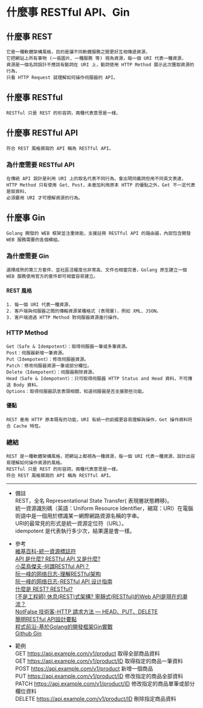 # 什麼事 RESTful API、Gin

## 什麼事 REST
    它是一種軟體架構風格，目的是讓不同軟體服務之間更好互相傳遞資源，
    它把網站上所有事物 (一張圖片、一種服務 等) 視為資源，每一個 URI 代表一種資源，
    資源是一個名詞設計不應該有動詞在 URI 上，動詞使用 HTTP Method 展示此次獲取資源的行為，
    只看 HTTP Request 就理解如何操作伺服器的 API。

## 什麼事 RESTful
    RESTful 只是 REST 的形容詞，兩種代表意思是一樣。

## 什麼事 RESTful API
    符合 REST 風格撰寫的 API 稱為 RESTful API。

### 為什麼需要 RESTful API
    在傳統 API 設計是利用 URI 上的取名代表不同行為，會出現同義詞但用不同英文表達，
    HTTP Method 只有使用 Get、Post，未善加利用原本 HTTP 的優點之外，Get 不一定代表是取資料，
    必須要用 URI 才可理解資源的行為。

## 什麼事 Gin
    Golang 開發的 WEB 框架並注重效能，支援註冊 RESTful API 的路由器，內部包含開發 WEB 服務需要的各個模組。

### 為什麼需要 Gin
    選擇成熟的第三方套件、並社區活耀度也非常高、文件也相當完善，Golang 原生建立一個 WEB 服務使用官方的套件即可相當容易建立。

#### REST 風格
    1. 每一個 URI 代表一種資源，
    2. 客戶端與伺服器之間的傳輸資源某種格式 (表現層)，例如 XML、JSON。
    3. 客戶端透過 HTTP Method 對伺服器資源進行操作。

### HTTP Method
    Get（Safe & Idempotent）：取得伺服器一筆或多筆資源。
    Post：伺服器新增一筆資源。
    Put（Idempotent）：修改伺服器資源。
    Patch：修改伺服器資源一筆或部分欄位。
    Delete（Idempotent）：伺服器刪除資源。
    Head（Safe & Idempotent）：只可取得伺服器 HTTP Status and Head 資料，不可傳送 Body 資料。
    Options：取得伺服器訊息表頭相關，知道伺服器是否支援那些功能。

#### 優點
    REST 善用 HTTP 原本既有的功能，URI 有統一的前綴更容易理解與操作，Get 操作資料符合 Cache 特性。

### 總結
    REST 是一種軟體架構風格，把網站上都視為一種資源，每一個 URI 代表一種資源，設計出容易理解如何操作資源的風格。
    RESTful 只是 REST 的形容詞，兩種代表意思是一樣。
    符合 REST 風格撰寫的 API 稱為 RESTful API。

---
- 備註
    <br/>
    REST，全名 Representational State Transfer( 表現層狀態轉移)。
    <br/>
    統一資源識別碼（英語：Uniform Resource Identifier，縮寫：URI）在電腦術語中是一個用於標識某一網際網路資源名稱的字串。
    <br/>
    URI的最常見的形式是統一資源定位符（URL）。
    <br/>
    idempotent 是代表執行多少次，結果還是會一樣。

- 參考
    <br/>
    [維基百科-統一資源標誌符](https://zh.wikipedia.org/wiki/%E7%BB%9F%E4%B8%80%E8%B5%84%E6%BA%90%E6%A0%87%E5%BF%97%E7%AC%A6)
    <br/>
    [API 是什麼? RESTful API 又是什麼?](https://medium.com/itsems-frontend/api-%E6%98%AF%E4%BB%80%E9%BA%BC-restful-api-%E5%8F%88%E6%98%AF%E4%BB%80%E9%BA%BC-a001a85ab638)
    <br/>
    [小菜鳥傑夫-何謂RESTful API？](https://dotblogs.com.tw/jeffyang/2018/04/21/233001)
    <br/>
    [阮一峰的网络日志-理解RESTful架构](http://www.ruanyifeng.com/blog/2011/09/restful.html)
    <br/>
    [阮一峰的网络日志-RESTful API 设计指南](http://www.ruanyifeng.com/blog/2014/05/restful_api.html)
    <br/>
    [什麼是 REST? RESTful?](https://medium.com/@cindyliu923/%E4%BB%80%E9%BA%BC%E6%98%AF-rest-restful-7667b3054371)
    <br/>
    [[不是工程師] 休息(REST)式架構? 寧靜式(RESTful)的Web API是現在的潮流？](https://progressbar.tw/posts/53)
    <br/>
    [NotFalse 技術客-HTTP 請求方法 — HEAD、PUT、DELETE](https://notfalse.net/45/http-head-put-delete)
    <br/>
    [簡明RESTful API設計要點](https://tw.twincl.com/programming/*641y)
    <br/>
    [程式前沿-基於Golang的開發框架Gin實戰](https://codertw.com/%E7%A8%8B%E5%BC%8F%E8%AA%9E%E8%A8%80/733546/)
    <br/>
    [Github Gin](https://github.com/gin-gonic/gin)

- 範例
    <br/>
    GET https://api.example.com/v1/product 取得全部商品資料
    <br/>
    GET https://api.example.com/v1/product/ID 取得指定的商品一筆資料
    <br/>
    POST https://api.example.com/v1/product 新增一個商品
    <br/>
    PUT https://api.example.com/v1/product/ID 修改指定的商品全部資料
    <br/>
    PATCH https://api.example.com/v1/product/ID 修改指定的商品單筆或部分欄位資料
    <br/>
    DELETE https://api.example.com/v1/product/ID 刪除指定商品資料
    